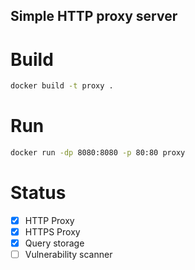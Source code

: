 ## Simple HTTP proxy server

# Build
```bash
docker build -t proxy .
```

# Run
```bash
docker run -dp 8080:8080 -p 80:80 proxy
```

# Status
- [x] HTTP Proxy
- [x] HTTPS Proxy
- [x] Query storage
- [ ] Vulnerability scanner